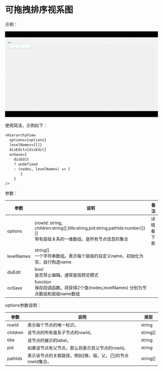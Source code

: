 # 可拖拽排序视系图

示例：

![1706782115426](images/README/1706782115426.png)

使用简洁，示例如下：

```
<HierarchyView
  options={options}
  levelNames={[]}
  disEdit={disEdit}
  onSave={
    disEdit
    ? undefined
    : (nodes, levelNames) => {
       }
    }
/>
```

参数：


| 参数       | 说明                                                                                                                            | 备注       |
| ---------- | ------------------------------------------------------------------------------------------------------------------------------- | ---------- |
| options    | {rowId: string, children:string[],title:string,pid:string,pathIds:number[]}[]<br />带有层级关系的一维数组。是所有节点信息的集合 | 详情看下表 |
| levelNames | string[]<br />一个字符串数组。表示每个层级的自定义name。初始化为空，自行构造name.                                               |            |
| disEdit    | bool<br />是否禁止编辑。通常是指预览模式                                                                                        |            |
| onSave     | function<br />保存回调函数。将获得2个值(nodes,levelNames) 分别为节点数组和层级name数组                                          |            |

options参数说明：


| 参数  | 说明                     | 类型   |
| ----- | ------------------------ | ------ |
| rowId | 表示每个节点的唯一标识。 | string |
| children | 该节点的所有直系子节点的rowId。 | string[] |
| title | 该节点的展示的label。 | string |
| pid | 如果该节点有父节点，那么则表示其父节点的rowId。 | string |
| pathIds | 表示该节点的关联路径，例如[根，祖，父，己]的节点rowId集合。 | string[] |
